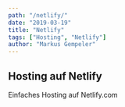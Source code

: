 ```yaml
---
path: "/netlify/"
date: "2019-03-19"
title: "Netlify"
tags: ["Hosting", "Netlify"]
author: "Markus Gempeler"
---
```

## Hosting auf Netlify
Einfaches Hosting auf Netlify.com